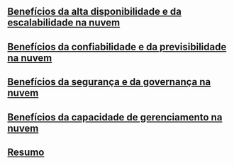 ## [Benefícios da alta disponibilidade e da escalabilidade na nuvem](https://learn.microsoft.com/pt-br/training/modules/describe-benefits-use-cloud-services/2-high-availability-scalability-cloud)

## [Benefícios da confiabilidade e da previsibilidade na nuvem](https://learn.microsoft.com/pt-br/training/modules/describe-benefits-use-cloud-services/3-reliability-predictability-cloud)

## [Benefícios da segurança e da governança na nuvem](https://learn.microsoft.com/pt-br/training/modules/describe-benefits-use-cloud-services/4-security-governance-cloud)

## [Benefícios da capacidade de gerenciamento na nuvem](https://learn.microsoft.com/pt-br/training/modules/describe-benefits-use-cloud-services/5-manageability-cloud)

## [Resumo](https://learn.microsoft.com/pt-br/training/modules/describe-benefits-use-cloud-services/7-summary)
